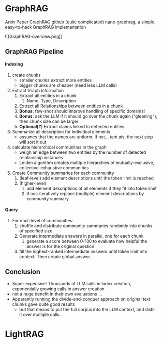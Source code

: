 # GraphRAG

[Arxiv Paper](https://arxiv.org/pdf/2404.16130)
[GraphRAG github](https://github.com/microsoft/graphrag) (quite complicated)
[nano-graphrag](https://github.com/gusye1234/nano-graphrag), a simple, easy-to-hack GraphRAG implementation

![[GraphRAG-overview.png]]

## GraphRAG Pipeline

#### Indexing

1. create chunks
	- smaller chunks extract more entities
	- bigger chunks are cheaper (need less LLM calls)
2. Extract Graph Information
	1. Extract all entities in a chunk
		1. Name, Type, Description
	2. Extract all Relationships between entities in a chunk
	3. **Bonus:** few-shot should improve handling of specific domains!
	4. **Bonus:** ask the LLM if it should go over the chunk again ("gleaning"), then chunk size can be larger
	5. **Optional[?]** Extract claims linked to detected entities
3. Summarize all description for individual elements
	- assumes that the names are uniform. If not... tant pis, the next step will sort it out
4. calculate hierarchical communities in the graph
	- weigh an edge between two entities by the number of detected relationship instances
	- Leiden algorithm creates multiple hierarchies of mutually-exclusive, collective-exhaustive communities
5. Create Community summaries for each community
	1. (leaf-level) add element descriptions until the token limit is reached
	2. (higher-level)
		1. add element descriptions of all elements if they fit into token limit
		2. if not: iteratively replace (multiple) element descriptions by community summary

#### Query

1. For each level of communities:
	1. shuffle and distribute community summaries randomly into chunks of specified size
	2. Generate intermediate answers in parallel, one for each chunk
		1. generate a score between 0-100 to evaluate how helpful the answer is for the original question
	3. fill the highest-ranked intermediate answers until token limit into context. Then create global answer.

## Conclusion

- Super expensive! Thousands of LLM calls in Index creation, exponentially growing calls in answer creation
- not a huge benefit in their own evaluations ...
- Apparently running the divide-and-conquer approach on original text chunks gave quite good results
	- but that means to put the full corpus into the LLM context, and distill it over multiple calls...

# LightRAG
